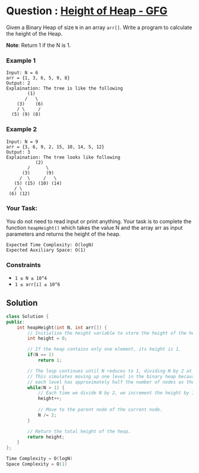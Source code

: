 # Question : [Height of Heap - GFG](https://www.geeksforgeeks.org/problems/height-of-heap5025/1)

Given a Binary Heap of size `N` in an array `arr[]`. Write a program to calculate the height of the Heap.

**Note**: Return 1 if the N is 1.

### Example 1

```
Input: N = 6
arr = {1, 3, 6, 5, 9, 8}
Output: 2
Explaination: The tree is like the following
        (1)
       /   \
    (3)    (6)
    / \     /
  (5) (9) (8)
```

### Example 2

```
Input: N = 9
arr = {3, 6, 9, 2, 15, 10, 14, 5, 12}
Output: 3
Explaination: The tree looks like following
           (2)
        /      \
      (3)      (9)
     /  \     /   \
   (5) (15) (10) (14)
   / \
 (6) (12)
```

### Your Task:

You do not need to read input or print anything. Your task is to complete the function `heapHeight()` which takes the value N and the array arr as input parameters and returns the height of the heap.

```
Expected Time Complexity: O(logN)
Expected Auxiliary Space: O(1)
```

### Constraints

- `1 ≤ N ≤ 10^4`
- `1 ≤ arr[i] ≤ 10^6`

## Solution

```Cpp
class Solution {
public:
    int heapHeight(int N, int arr[]) {
        // Initialize the height variable to store the height of the heap.
        int height = 0;

        // If the heap contains only one element, its height is 1.
        if(N == 1)
            return 1;

        // The loop continues until N reduces to 1, dividing N by 2 at each step.
        // This simulates moving up one level in the binary heap because 
        // each level has approximately half the number of nodes as the previous one.
        while(N > 1) {
            // Each time we divide N by 2, we increment the height by 1.
            height++;
            
            // Move to the parent node of the current node.
            N /= 2;
        }

        // Return the total height of the heap.
        return height;
    }
};

Time Complexity = O(logN)
Space Complexity = O(1)
```